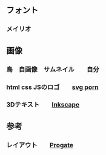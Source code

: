 ## フォント
### メイリオ
## 画像
### 鳥　自画像　サムネイル　　自分
### html css JSのロゴ　　[svg porn](https://svgporn.com/)
### 3Dテキスト　　[Inkscape](https://inkscape.org/ja/)
## 参考
### レイアウト　　[Progate](https://prog-8.com/)
